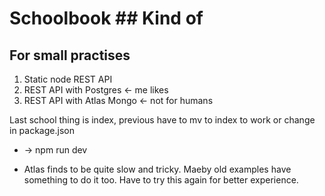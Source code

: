 
# Schoolbook ## Kind of

## For small practises

1. Static node REST API
2. REST API with Postgres <- me likes
3. REST API with Atlas Mongo <- not for humans

Last school thing is index, previous have to mv to index to work or change in package.json

- -> npm run dev

- Atlas finds to be quite slow and tricky. Maeby old examples have something to do it too. Have to try this again for better experience.
